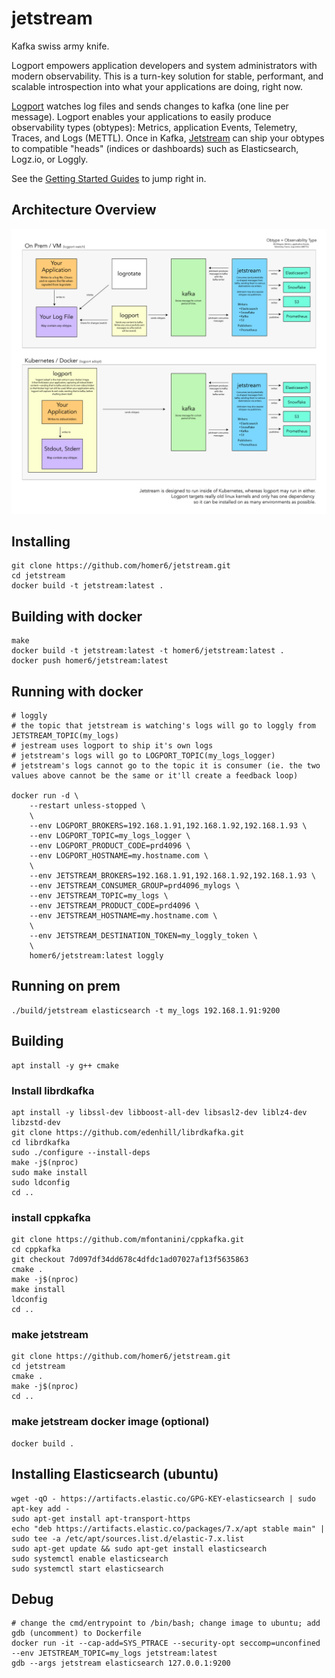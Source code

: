 # jetstream
Kafka swiss army knife.

Logport empowers application developers and system administrators with modern observability. This is a turn-key solution for stable, performant, and scalable introspection into what your applications are doing, right now.

[Logport](https://github.com/homer6/logport) watches log files and sends changes to kafka (one line per message). Logport enables your applications to easily produce observability types (obtypes): Metrics, application Events, Telemetry, Traces, and Logs (METTL). Once in Kafka, [Jetstream](https://github.com/homer6/jetstream) can ship your obtypes to compatible "heads" (indices or dashboards) such as Elasticsearch, Logz.io, or Loggly.

See the [Getting Started Guides](https://github.com/homer6/jetstream/tree/master/docs) to jump right in.

## Architecture Overview

![Architecture](https://raw.githubusercontent.com/homer6/logport/master/docs/resources/logport_architecture.jpg)


## Installing
```
git clone https://github.com/homer6/jetstream.git
cd jetstream
docker build -t jetstream:latest .
```

## Building with docker
```
make
docker build -t jetstream:latest -t homer6/jetstream:latest .
docker push homer6/jetstream:latest
```


## Running with docker
```
# loggly
# the topic that jetstream is watching's logs will go to loggly from JETSTREAM_TOPIC(my_logs)
# jestream uses logport to ship it's own logs
# jetstream's logs will go to LOGPORT_TOPIC(my_logs_logger)
# jetstream's logs cannot go to the topic it is consumer (ie. the two values above cannot be the same or it'll create a feedback loop) 

docker run -d \
    --restart unless-stopped \
    \
    --env LOGPORT_BROKERS=192.168.1.91,192.168.1.92,192.168.1.93 \
    --env LOGPORT_TOPIC=my_logs_logger \
    --env LOGPORT_PRODUCT_CODE=prd4096 \
    --env LOGPORT_HOSTNAME=my.hostname.com \
    \
    --env JETSTREAM_BROKERS=192.168.1.91,192.168.1.92,192.168.1.93 \
    --env JETSTREAM_CONSUMER_GROUP=prd4096_mylogs \
    --env JETSTREAM_TOPIC=my_logs \
    --env JETSTREAM_PRODUCT_CODE=prd4096 \
    --env JETSTREAM_HOSTNAME=my.hostname.com \
    \
    --env JETSTREAM_DESTINATION_TOKEN=my_loggly_token \
    \
    homer6/jetstream:latest loggly
```

## Running on prem
```
./build/jetstream elasticsearch -t my_logs 192.168.1.91:9200
```



## Building

```
apt install -y g++ cmake
```

### Install librdkafka
```
apt install -y libssl-dev libboost-all-dev libsasl2-dev liblz4-dev libzstd-dev
git clone https://github.com/edenhill/librdkafka.git
cd librdkafka
sudo ./configure --install-deps
make -j$(nproc)
sudo make install
sudo ldconfig
cd ..
```

### install cppkafka
```
git clone https://github.com/mfontanini/cppkafka.git
cd cppkafka
git checkout 7d097df34dd678c4dfdc1ad07027af13f5635863
cmake .
make -j$(nproc)
make install
ldconfig
cd ..
```

### make jetstream
```
git clone https://github.com/homer6/jetstream.git
cd jetstream
cmake .
make -j$(nproc)
cd ..
```

### make jetstream docker image (optional)
```
docker build .
```


## Installing Elasticsearch (ubuntu)
```
wget -qO - https://artifacts.elastic.co/GPG-KEY-elasticsearch | sudo apt-key add -
sudo apt-get install apt-transport-https
echo "deb https://artifacts.elastic.co/packages/7.x/apt stable main" | sudo tee -a /etc/apt/sources.list.d/elastic-7.x.list
sudo apt-get update && sudo apt-get install elasticsearch
sudo systemctl enable elasticsearch
sudo systemctl start elasticsearch
```

## Debug
```
# change the cmd/entrypoint to /bin/bash; change image to ubuntu; add gdb (uncomment) to Dockerfile
docker run -it --cap-add=SYS_PTRACE --security-opt seccomp=unconfined --env JETSTREAM_TOPIC=my_logs jetstream:latest
gdb --args jetstream elasticsearch 127.0.0.1:9200
```